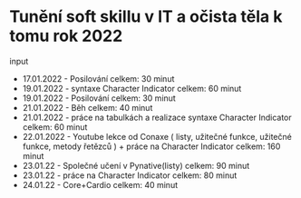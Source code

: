 # Tunění soft skillu v IT a očista těla k tomu rok 2022
input

- 17.01.2022 - Posilování celkem: 30 minut
- 19.01.2022 - syntaxe Character Indicator celkem: 60 minut
- 19.01.2022 - Posilování celkem: 30 minut
- 21.01.2022 - Běh celkem: 40 minut
- 21.01.2022 - práce na tabulkách a realizace syntaxe Character Indicator celkem: 60 minut
- 22.01.2022 - Youtube lekce od Conaxe ( listy, užitečné funkce, užitečné funkce, metody řetězců ) + práce na Character Indicator
	     celkem: 160 minut
- 23.01.22 - Společné učení v Pynative(listy) celkem: 90 minut
- 23.01.22 - práce na Character Indicator celkem: 80 minut
- 24.01.22 - Core+Cardio celkem: 40 minut
